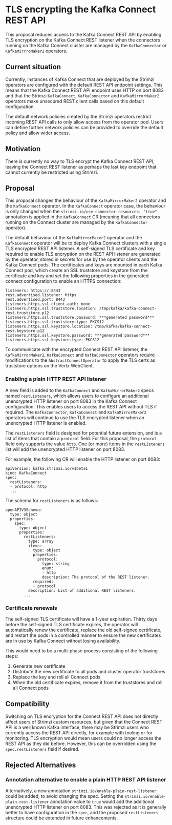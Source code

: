 # TLS encrypting the Kafka Connect REST API

This proposal reduces access to the Kafka Connect REST API by enabling TLS encryption on the Kafka Connect REST listener when the connectors running on the Kafka Connect cluster are managed by the `KafkaConnector` or `KafkaMirrroMaker2` operators.

## Current situation

Currently, instances of Kafka Connect that are deployed by the Strimzi operators are configured with the default REST API endpoint settings.
This means that the Kafka Connect REST API endpoint uses HTTP on port 8083 and that the Strimzi `KafkaConnect`, `KafkaConnector` and `KafkaMirrorMaker2` operators make unsecured REST client calls based on this default configuration.

The default network policies created by the Strimzi operators restrict incoming REST API calls to only allow access from the operator pod.
Users can define further network policies can be provided to override the default policy and allow wider access.

## Motivation

There is currently no way to TLS encrypt the Kafka Connect REST API, leaving the Connect REST listener as perhaps the last key endpoint that cannot currently be restricted using Strimzi.

## Proposal

This proposal changes the behaviour of the `KafkaMirrorMaker2` operator and the `KafkaConnect` operator.
In the `KafkaConnect` operator case, the behaviour is only changed when the `strimzi.io/use-connector-resources: "true"` annotation is applied in the `KafkaConnect` CR (meaning that all connectors running on the Connect cluster are managed by the `KafkaConnector` operator).

The default behaviour of the `KafkaMirrorMaker2` operator and the `KafkaConnect` operator will be to deploy Kafka Connect clusters with a single TLS encrypted REST API listener.
A self-signed TLS certificate and key required to enable TLS encryption on the REST API listener are generated by the operator, stored in secrets for use by the operator clients and the Kafka Connect pods.
The certificates and keys are mounted in each Kafka Connect pod, which create an SSL truststore and keystore from the certificate and key and set the following properties in the generated connect configuration to enable an HTTPS connection:

```
listeners: https://:8443
rest.advertised.listener: https
rest.advertised.port: 8443
listeners.https.ssl.client.auth: none
listeners.https.ssl.truststore.location: /tmp/kafka/kafka-connect-rest.truststore.p12
listeners.https.ssl.truststore.password: ***generated password***
listeners.https.ssl.truststore.type: PKCS12
listeners.https.ssl.keystore.location: /tmp/kafka/kafka-connect-rest.keystore.p12
listeners.https.ssl.keystore.password: ***generated password***
listeners.https.ssl.keystore.type: PKCS12
```

To communicate with the encrypted Connect REST API listener, the `KafkaMirrorMaker2`, `KafkaConnect` and `KafkaConnector` operators require modifications to the `AbstractConnectOperator` to apply the TLS certs as truststore options on the Vertx WebClient.

### Enabling a plain HTTP REST API listener

A new field is added to the `KafkaConnect` and `KafkaMirrorMaker2` specs named `restListeners`, which allows users to configure an additional unencrypted HTTP listener on port 8083 in the Kafka Connect configuration.
This enables users to access the REST API without TLS if required.
The `KafkaConnector`, `KafkaConnect` and `KafkaMirrorMaker2` operators will continue to use the TLS encrypted listener when an unencrypted HTTP listener is enabled.

The `restListeners` field is designed for potential future extension, and is a list of items that contain a `protocol` field.
For this proposal, the `protocol` field only supports the value `http`. One (or more) items in the `restListeners` list will add the unencrypted HTTP listener on port 8083.

For example, the following CR will enable the HTTP listener on port 8083:
```
apiVersion: kafka.strimzi.io/v1beta1
kind: KafkaConnect
spec:
  restListeners:
  - protocol: http
  ...
```

The schema for `restListeners` is as follows:
```
openAPIV3Schema:
  type: object
  properties:
    spec:
      type: object
      properties:
        restListeners:
          type: array
          items:
            type: object
            properties:
              protocol:
                type: string
                enum:
                - http
                description: The protocol of the REST listener.
            required:
            - protocol
          description: List of additional REST listeners.
        ...
```


### Certificate renewals

The self-signed TLS certificate will have a 1-year expiration.
Thirty days before the self-signed TLS certificate expires, the operator will automatically renew the certificate, replace the old self-signed certificate, and restart the pods in a controlled manner to ensure the new certificates are in use by Kafka Connect without losing availability.

This would need to be a multi-phase process consisting of the following steps:

1. Generate new certificate
2. Distribute the new certificate to all pods and cluster operator truststores
3. Replace the key and roll all Connect pods
4. When the old certificate expires, remove it from the truststores and roll all Connect pods


## Compatibility

Switching on TLS encryption for the Connect REST API does not directly affect users of Strimzi custom resources, but given that the Connect REST API is a well known Kafka interface, there may be Strimzi users who currently access the REST API directly, for example with tooling or for monitoring.
TLS encryption would mean users could no longer access the REST API as they did before. However, this can be overridden using the `spec.restListeners` field if desired.


## Rejected Alternatives

### Annotation alternative to enable a plain HTTP REST API listener

Alternatively, a new annotation `strimzi.io/enable-plain-rest-listener` could be added, to avoid changing the spec.
Setting the `strimzi.io/enable-plain-rest-listener` annotation value to `true` would add the additional unencrypted HTTP listener on port 8083.
This was rejected as it is generally better to have configuration in the `spec`, and the proposed `restListeners` structure could be extended in future enhancements.
